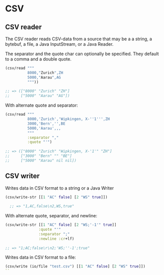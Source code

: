# CSV


## CSV reader

The CSV reader reads CSV-data from a source that may be a a string, a bytebuf,
a file, a Java InputStream, or a Java Reader.

The separator and the quote char can optionally be specified. They default to
a comma and a double quote.


```clojure
(csv/read """
          8000,"Zurich",ZH
          5000,"Aarau",AG
          """))
            
;; => (["8000" "Zurich" "ZH"] 
;;     ["5000" "Aarau" "AG"])
```

With alternate quote and separator:

```clojure
(csv/read """
          8000,'Zurich','Wipkingen, X-''1''',ZH
          3000,'Bern','',BE
          5000,'Aarau',,,
          """
          :separator "," 
          :quote "'")
            
;; => (["8000" "Zurich" "Wipkingen, X-'1'" "ZH"] 
;;     ["3000" "Bern" "" "BE"] 
;;     ["5000" "Aarau" nil nil])
```


## CSV writer

Writes data in CSV format to a string or a Java Writer

```clojure
(csv/write-str [[1 "AC" false] [2 "WS" true]])
  
  ;; => "1,AC,false\n2,WS,true"
```

With alternate quote, separator, and newline:

```clojure
(csv/write-str [[1 "AC" false] [2 "WS;'-1'" true]]
               :quote "'"
               :separator ";"
               :newline :cr+lf)
                 
;; => "1;AC;false\r\n2;'WS;''-1';true"
```


Writes data in CSV format to a file:

```clojure
(csv/write (io/file "test.csv") [[1 "AC" false] [2 "WS" true]])
``
